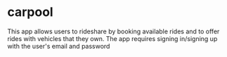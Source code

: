 # carpool

This app allows users to rideshare by booking available rides and to offer rides with vehicles that
they own. The app requires signing in/signing up with the user's email and password